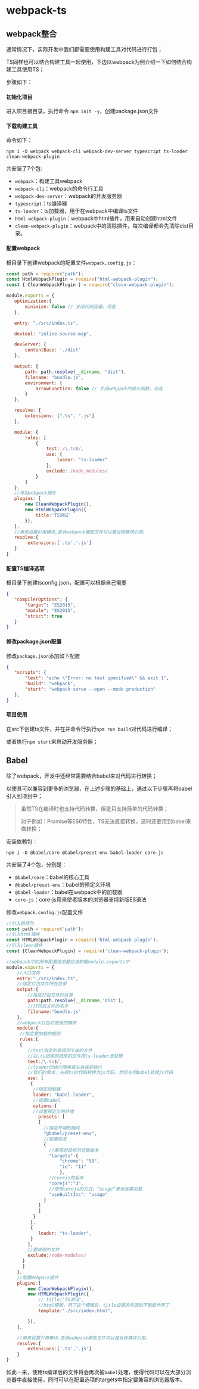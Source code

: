 # webpack-ts

## webpack整合

通常情况下，实际开发中我们都需要使用构建工具对代码进行打包；

TS同样也可以结合构建工具一起使用，下边以webpack为例介绍一下如何结合构建工具使用TS；

步骤如下：

#### 初始化项目

进入项目根目录，执行命令 `npm init -y`，创建package.json文件

#### 下载构建工具

命令如下：

```shell
npm i -D webpack webpack-cli webpack-dev-server typescript ts-loader clean-webpack-plugin
```

共安装了7个包:

- `webpack`：构建工具webpack
- `webpack-cli`：webpack的命令行工具
- `webpack-dev-server`：webpack的开发服务器
- `typescript`：ts编译器
- `ts-loader`：ts加载器，用于在webpack中编译ts文件
- `html-webpack-plugin`：webpack中html插件，用来自动创建html文件
- `clean-webpack-plugin`：webpack中的清除插件，每次编译都会先清除dist目录。

#### 配置webpack

根目录下创建webpack的配置文件`webpack.config.js`：

```js
const path = require("path");
const HtmlWebpackPlugin = require("html-webpack-plugin");
const { CleanWebpackPlugin } = require("clean-webpack-plugin");

module.exports = {
   optimization:{
       minimize: false // 关闭代码压缩，可选
   },

   entry: "./src/index.ts",

   devtool: "inline-source-map",

   devServer: {
       contentBase: './dist'
   },

   output: {
       path: path.resolve(__dirname, "dist"),
       filename: "bundle.js",
       environment: {
           arrowFunction: false // 关闭webpack的箭头函数，可选
       }
   },

   resolve: {
       extensions: [".ts", ".js"]
   },

   module: {
       rules: [
           {
               test: /\.ts$/,
               use: {
                   loader: "ts-loader"     
               },
               exclude: /node_modules/
           }
       ]
   },
   //添加webpack插件
   plugins: [
       new CleanWebpackPlugin(),
       new HtmlWebpackPlugin({
           title:'TS测试'
       }),
   ],
   //用来设置引用模块,告诉webpack哪些文件可以被当做模块引用。
   resolve:{
		extensions:['.ts','.js']
   }
}
```

#### 配置TS编译选项

根目录下创建tsconfig.json，配置可以根据自己需要

```json
{
   "compilerOptions": {
       "target": "ES2015",
       "module": "ES2015",
       "strict": true
   }
}
```

#### 修改package.json配置

修改`package.json`添加如下配置

```json
{
   "scripts": {
       "test": "echo \"Error: no test specified\" && exit 1",
       "build": "webpack",
       "start": "webpack serve --open --mode production"
   },
}
```

#### 项目使用

在src下创建ts文件，并在并命令行执行`npm run build`对代码进行编译；

或者执行`npm start`来启动开发服务器；

## Babel

除了webpack，开发中还经常需要结合babel来对代码进行转换；

以使其可以兼容到更多的浏览器，在上述步骤的基础上，通过以下步骤再将babel引入到项目中；

> 虽然TS在编译时也支持代码转换，但是只支持简单的代码转换；
>
> 对于例如：Promise等ES6特性，TS无法直接转换，这时还要用到babel来做转换；

安装依赖包：

```
npm i -D @babel/core @babel/preset-env babel-loader core-js
```

共安装了4个包，分别是：

- `@babel/core`：babel的核心工具
- `@babel/preset-env`：babel的预定义环境
- `@babel-loader`：babel在webpack中的加载器
- `core-js`：core-js用来使老版本的浏览器支持新版ES语法

修改`webpack.config.js`配置文件

```js
//引入路径包
const path = require('path');
//引入html插件
const HTMLWebpackPlugin = require('html-webpack-plugin');
//引入clean插件
const {CleanWebpackPlugin} = require('clean-webpack-plugin');

//webpack中的所有配置信息都应该卸载module.exports中
module.exports = {
	//入口文件
	entry:"./src/index.ts",
	//指定打包文件所在目录
	output:{
		//指定打包文件的目录
		path:path.resolve(__dirname,'dist'),
		//打包后文件的名字
		filename:"bundle.js"
	},
	//webpack打包时使用的模块
	module:{
	 //指定要加载的规则
	 rules:[
	 {
		//test指定的是规则生成的文件
		//以.ts结尾的结尾的文件用ts-loader去处理
		test:/\.ts$/,
		//loader的执行顺序是从后往前执行
		//我们的需求：先把ts的代码转换为js代码，然后在用babel处理js代码
		use: [
		 {
		  //指定加载器
		  loader: "babel-loader",
		  //设置babel
		  options:{
		  //设置预定义的环境
			presets: [
			[
			  //指定环境的插件
			  "@babel/preset-env",
			  //配置信息
			  {
				//兼容的目标浏览器版本
				"targets":{
					"chrome": "58",
					"ie": "11"
					},
				//corejs的版本
				"corejs":"3",
				//使用corejs的方式，“usage”表示按需加载
				"useBuiltIns": "usage"
			  }
			]
			]
		  }
		 },
		 {
			loader: "ts-loader",
		 }
		],
		//要排除的文件
		exclude:/node-modules/
	  }
	  ]
	},
	//配置Webpack插件
	plugins:[
		new CleanWebpackPlugin(),
		new HTMLWebpackPlugin({
			// title:'TS测试',
			//html模板，用了这个模板后，title设置的东西就不能起作用了
			template:"./src/index.html",

		}),
	],

	//用来设置引用模块,告诉webpack哪些文件可以被当做模块引用。
	resolve:{
		extensions:['.ts','.js']
	}
}
```

如此一来，使用ts编译后的文件将会再次被`babel`处理，使得代码可以在大部分浏览器中直接使用，同时可以在配置选项的targets中指定要兼容的浏览器版本。
